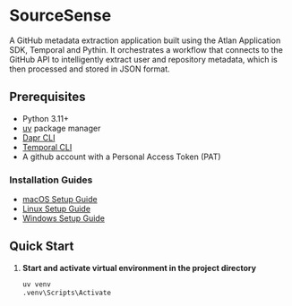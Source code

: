 # SourceSense

A GitHub metadata extraction application built using the Atlan Application SDK, Temporal and Pythin. It orchestrates a workflow that connects to the GitHub API to intelligently extract user and repository metadata, which is then processed and stored in JSON format.

## Prerequisites

- Python 3.11+
- [uv](https://docs.astral.sh/uv/) package manager
- [Dapr CLI](https://docs.dapr.io/getting-started/install-dapr-cli/)
- [Temporal CLI](https://docs.temporal.io/cli)
- A github account with a Personal Access Token (PAT)

### Installation Guides
- [macOS Setup Guide](https://github.com/atlanhq/application-sdk/blob/main/docs/docs/setup/MAC.md)
- [Linux Setup Guide](https://github.com/atlanhq/application-sdk/blob/main/docs/docs/setup/LINUX.md)
- [Windows Setup Guide](https://github.com/atlanhq/application-sdk/blob/main/docs/docs/setup/WINDOWS.md)

## Quick Start


1.  **Start and activate virtual environment in the project directory**
    ```bash
    uv venv
    .venv\Scripts\Activate
    ```


